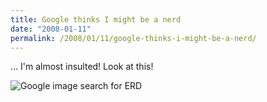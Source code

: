 ```yaml
---
title: Google thinks I might be a nerd
date: "2008-01-11"
permalink: /2008/01/11/google-thinks-i-might-be-a-nerd/
---
```

&#8230; I'm almost insulted! Look at this!

![Google image search for ERD][1]

 [1]: http://www.xaprb.com/blog/wp-content/uploads/2008/01/erd_nerd.png
